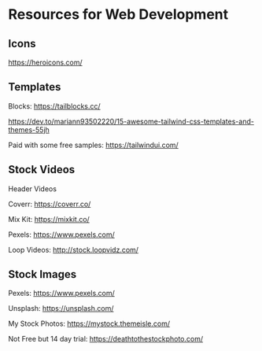 # Resources for Web Development

## Icons 

https://heroicons.com/

## Templates

Blocks: https://tailblocks.cc/


https://dev.to/mariann93502220/15-awesome-tailwind-css-templates-and-themes-55jh

Paid with some free samples: https://tailwindui.com/

## Stock Videos

Header Videos

Coverr: https://coverr.co/

Mix Kit: https://mixkit.co/

Pexels: https://www.pexels.com/

Loop Videos: http://stock.loopvidz.com/

## Stock Images

Pexels: https://www.pexels.com/

Unsplash: https://unsplash.com/

My Stock Photos: https://mystock.themeisle.com/

Not Free but 14 day trial: https://deathtothestockphoto.com/

